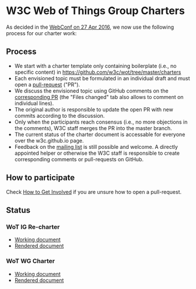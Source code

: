 # W3C Web of Things Group Charters

As decided in the [WebConf on 27 Apr 2016](https://www.w3.org/2016/04/27-wot-minutes.html), we now use the following process for our charter work:

## Process

* We start with a charter template only containing boilerplate (i.e., no specific content) in https://github.com/w3c/wot/tree/master/charters
* Each envisioned topic must be formulated in an individual draft and must open a [pull-request](https://help.github.com/articles/using-pull-requests/) ("PR").
* We discuss the envisioned topic using GitHub comments on the [corresponding PR](https://github.com/w3c/wot/pulls) (the "Files changed" tab also allows to comment on individual lines).
* The original author is responsible to update the open PR with new commits according to the discussion.
* Only when the participants reach consensus (i.e., no more objections in the comments), W3C staff merges the PR into the master branch.
* The current status of the charter document is accessable for everyone over the w3c.github.io page.
* Feedback on the [mailing list](https://lists.w3.org/Archives/Public/public-wot-ig/) is still possible and welcome. A directly appointed helper or otherwise the W3C staff is responsible to create corresponding comments or pull-requests on GitHub.

## How to participate

Check [How to Get Involved](https://github.com/w3c/wot#how-to-get-involved) if you are unsure how to open a pull-request.

## Status

### WoT IG Re-charter

* [Working document](https://github.com/w3c/wot/blob/master/charters/wot-ig-2019.html)
* [Rendered document](http://w3c.github.io/wot/charters/wot-ig-2019.html)

### WoT WG Charter

* [Working document](https://github.com/w3c/wot/blob/master/charters/wot-wg-2016.html)
* [Rendered document](http://w3c.github.io/wot/charters/wot-wg-2016.html)
